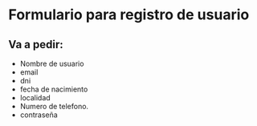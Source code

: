 # Formulario para registro de usuario

## Va a pedir:

* Nombre de usuario
* email
* dni
* fecha de nacimiento
* localidad
* Numero de telefono.
* contraseña
